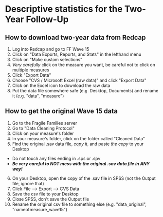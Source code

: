 # Descriptive statistics for the Two-Year Follow-Up

## How to download two-year data from Redcap

1. Log into Redcap and go to FF Wave 15
2. Click on "Data Exports, Reports, and Stats" in the lefthand menu
3. Click on "Make custom selections"
4. *Very carefully* click on the measure you want, be careful not to click on multiple measures
5. Click "Export Data"
6. Choose "CVS / Microsoft Excel (raw data)" and click "Export Data"
7. Click on the Excel icon to download the raw data
8. Put the data file somewhere safe (e.g. Desktop, Documents) and rename it (e.g. "data", "measure")

## How to get the original Wave 15 data

1. Go to the Fragile Families server
2. Go to "Data Cleaning Protocol"
3. Click on your measure's folder
4. In your measure's folder, click on the folder called "Cleaned Data"
5. Find the original .sav data file, *copy it*, and paste *the copy* to your Desktop
  - Do not touch any files ending in .sps or .spv
  - _**Be very careful to NOT mess with the original .sav data file in ANY way!**_
6. On your Desktop, open the copy of the .sav file in SPSS (not the Output file, ignore that)
7. Click File --> Export --> CVS Data
8. Save the csv file to your Desktop
9. Close SPSS, don't save the Output file
10. Rename the original csv file to something else (e.g. "data_original", "nameofmeasure_wave15")

